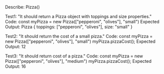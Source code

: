 Describe: Pizza()

Test1: "It should return a Pizza object with toppings and size properties."
Code: const myPizza = new Pizza(["pepperoni", "olives"], "small")
Expected Output: Pizza { toppings: ["pepperoni", "olives"], size: "small" }

Test2: "It should return the cost of a small pizza."
Code: const myPizza = new Pizza(["pepperoni", "olives"], "small")
      myPizza.pizzaCost();
Expected Output: 12

Test3: "It should return cost of a pizza."
Code: const myPizza = new Pizza(["pepperoni", "olives"], "medium")
      myPizza.pizzaCost();
Expected Output: 16